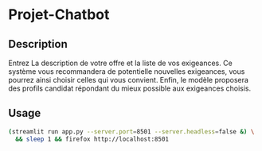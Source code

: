 # Projet-Chatbot

## Description

Entrez La description de votre offre et la liste de vos exigeances.
Ce système vous recommandera de potentielle nouvelles exigeances, vous pourrez ainsi choisir celles qui vous convient.
Enfin, le modèle proposera des profils candidat répondant du mieux possible aux exigeances choisis.

## Usage

```bash
(streamlit run app.py --server.port=8501 --server.headless=false &) \
  && sleep 1 && firefox http://localhost:8501
```
